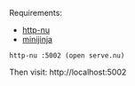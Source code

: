 Requirements:

 - [http-nu](https://github.com/cablehead/http-nu)
 - [minijinja](https://github.com/mitsuhiko/minijinja)


```nushell
http-nu :5002 (open serve.nu)
```

Then visit: http://localhost:5002
